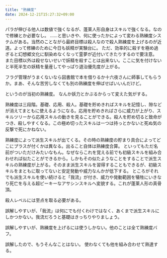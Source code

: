 ```yaml
---
title: "熟練度"
date: 2024-12-21T15:27:32+09:00
---
```

パラが伸びる他人は数値で強くなるが、蓬莱人形自身はスキルで強くなる。なので修練とか必要なし。
……と思いきや、何に使ったかによって変わる熟練度システムがある。当然のことながら最終目標は殺人なので殺人熟練度を上げるのが近道。よって修練のために今日も妖精が実験台に。
ただ、効率的に殺すを極め過ぎると幻想郷文化に馴染めなくなって霊夢が近付いてきたりするので要注意。
また目標以外は殺せないせいで妖精を殺すことは出来ない。ここに気を付けないと半死半生の妖精を量産してやっぱり退治優先度が上がる。

フラグ管理がうまくないなら図書館で本を借りるか十六夜さんに師事してもらうか。まあ、そんな苦労しなくても別の熟練度を伸ばせばいいんだけど。

というのが当初の熟練度。
なんか妖力とかぶるからって変えた気がする。

熟練度は三段階。基礎、応用、殺人。基礎を貯めきればスキルを記憶し、隙などが消えてまともに使えるようになる。応用を貯めきればさらに威力が上がり、スキルツリーから応用スキルの動きを見ることができる。殺人を貯め切ると致命がつき、殺しやすくなる。この極め切ったスキルは一つは持っとかないと死ぬ気の反撃で死にかねない。

熟練度によって派生スキルが出てくる。その時の熟練度の貯まり具合によってどこにプラスが付くかは異なる。出ること自体は熟練度合算。
といってもただ名前がついただけみたいなもん。なぜならこれを覚える前でも初級スキルを組み合わせれば似たことができるから。しかもその似たようなことをすることで派生スキルの熟練度が上がる。そのまま派生スキルを習得することもできるが、初級スキルをまともに取ってないと安定発動や威力なんかが低下する。
ところがそれでも派生スキルを使い続けると「我流」が付き、威力や発動範囲を犠牲にいきなり死亡を与える超ピーキーなアサシンスキルへ変貌する。これが蓬莱人形の真骨頂。

殺人レベルには至点を取る必要がある。

誤解しやすいが、「我流」は何にでも付くわけではなく、あくまで派生スキルにしかつかない。我流だろうと基礎はきっちりやりましょう。

誤解しやすいが、熟練度を上げるには使うしかない。他のことは全て熟練度バフ。

誤解したので、もうそんなことはない。
使わなくても他を組み合わせて熟達する。
